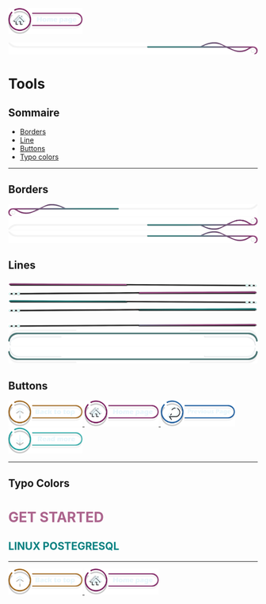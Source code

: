 <a href="../README.md">
  <img src="../assets/button/home_page.png" alt="Home page" style="width: 150px; height: auto;">
</a>

![border](../assets/line/border_deco_rt.png)

# Tools

## Sommaire

- [Borders ](#borders)
- [Line](#lines)
- [Buttons](#buttons)
- [Typo colors](#typo-colors)

---

## Borders

![border](../assets/line/border_deco_l.png)
![border](../assets/line/border_deco_rb.png)
![border](../assets/line/border_deco_rt.png)

## Lines

![border](../assets/line/line-pink-point_l.png)
![border](../assets/line/line-pink-point_r.png)
![border](../assets/line/line-teal-point_l.png)
![border](../assets/line/line-teal-point_r.png)

![border](../assets/line/line-multi-point_r.png)
![border](../assets/line/border-teal-t.png)
![border](../assets/line/border-teal-b.png)

## Buttons

<a href="#sommaire">
  <img src="../assets/button/back_to_top.png" alt="Back to top" style="width: 150px; height: auto;">
</a>
<a href="../README.md">
  <img src="../assets/button/home_page.png" alt="Home page" style="width: 150px; height: auto;">
</a>
<a href="#sommaire">
  <img src="../assets/button/previous_page.png" alt="Back to top" style="width: 150px; height: auto;">
</a>
<a href="../README.md">
  <img src="../assets/button/read_more.png" alt="Home page" style="width: 150px; height: auto;">
</a>

---

## Typo Colors

<h1 style="color: #ab638c"> GET STARTED </h1>
<h2 style="color: #008080;">LINUX POSTEGRESQL </h2>

---

<a href="#sommaire">
  <img src="../assets/button/back_to_top.png" alt="Back to top" style="width: 150px; height: auto;">
</a>
<a href="../README.md">
  <img src="../assets/button/home_page.png" alt="Home page" style="width: 150px; height: auto;">
</a>
